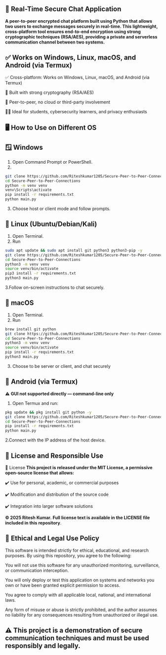 ## 🔐 Real-Time Secure Chat Application
**A peer-to-peer encrypted chat platform built using Python that allows two users to exchange messages securely in real-time. This lightweight, cross-platform tool ensures end-to-end encryption using strong cryptographic techniques (RSA/AES), providing a private and serverless communication channel between two systems.**

## ✅ Works on Windows, Linux, macOS, and Android (via Termux)

✅ Cross-platform: Works on Windows, Linux, macOS, and Android (via Termux)

🔐 Built with strong cryptography (RSA/AES)

📡 Peer-to-peer, no cloud or third-party involvement

👩‍💻 Ideal for students, cybersecurity learners, and privacy enthusiasts

## 🖥️ How to Use on Different OS
   ## 🪟 Windows
   1. Open Command Prompt or PowerShell.
   2.
   ~~~bash
git clone https://github.com/Riteshkumar1205/Secure-Peer-to-Peer-Connections.git
cd Secure-Peer-to-Peer-Connections
python -m venv venv
venv\Scripts\activate
pip install -r requirements.txt
python main.py
~~~
3. Choose host or client mode and follow prompts.


## 🐧 Linux (Ubuntu/Debian/Kali)
1. Open Terminal.
2. Run
~~~bash
sudo apt update && sudo apt install git python3 python3-pip -y
git clone https://github.com/Riteshkumar1205/Secure-Peer-to-Peer-Connections.git
cd Secure-Peer-to-Peer-Connections
python3 -m venv venv
source venv/bin/activate
pip3 install -r requirements.txt
python3 main.py
~~~
3.Follow on-screen instructions to chat securely.
## 🍏 macOS
1. Open Terminal.
2. Run
~~~bash
brew install git python
git clone https://github.com/Riteshkumar1205/Secure-Peer-to-Peer-Connections.git
cd Secure-Peer-to-Peer-Connections
python3 -m venv venv
source venv/bin/activate
pip install -r requirements.txt
python3 main.py
~~~
3. Choose to be server or client, and chat securely

## 🤖 Android (via Termux)
⚠️ **GUI not supported directly — command-line only**

1. Open Termux and run:
 ~~~bash
pkg update && pkg install git python -y
git clone https://github.com/Riteshkumar1205/Secure-Peer-to-Peer-Connections.git
cd Secure-Peer-to-Peer-Connections
pip install -r requirements.txt
python main.py
~~~
2.Connect with the IP address of the host device.

## 📄 License and Responsible Use
🔖 License
**This project is released under the MIT License, a permissive open-source license that allows:**

✔️ Use for personal, academic, or commercial purposes

✔️ Modification and distribution of the source code

✔️ Integration into larger software solutions

**© 2025 Ritesh Kumar.**
**Full license text is available in the LICENSE file included in this repository**.

## 🧭 Ethical and Legal Use Policy
This software is intended strictly for ethical, educational, and research purposes. By using this repository, you agree to the following:

You will not use this software for any unauthorized monitoring, surveillance, or communication interception.

You will only deploy or test this application on systems and networks you own or have been granted explicit permission to access.

You agree to comply with all applicable local, national, and international laws.

Any form of misuse or abuse is strictly prohibited, and the author assumes no liability for any consequences resulting from unauthorized or illegal use.

## ⚠️ This project is a demonstration of secure communication techniques and must be used responsibly and legally.


















